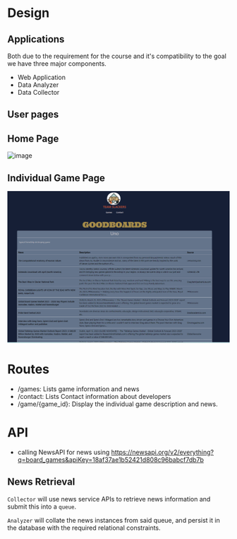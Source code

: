 # Design

## Applications
Both due to the requirement for the course and it's compatibility to the goal we have three major components.
* Web Application
* Data Analyzer
* Data Collector

## User pages
## Home Page
![image](https://user-images.githubusercontent.com/47374005/233217257-43380782-dc3b-491c-a40a-65c0dd1301de.png)

## Individual Game Page
![image](https://github.com/CSCI-5828-Foundations-Sftware-Engr/slackers/blob/main/docs/images/game.png)

# Routes
- /games: Lists game information and news
- /contact: Lists Contact information about developers
- /game/{game_id}: Display the individual game description and news. 

# API
- calling NewsAPI for news using https://newsapi.org/v2/everything?q=board_games&apiKey=18af37ae1b52421d808c96babcf7db7b

## News Retrieval
`Collector` will use news service APIs to retrieve news information and submit this into a `queue`.

`Analyzer` will collate the news instances from said queue, and persist it in the database with the required relational constraints.
